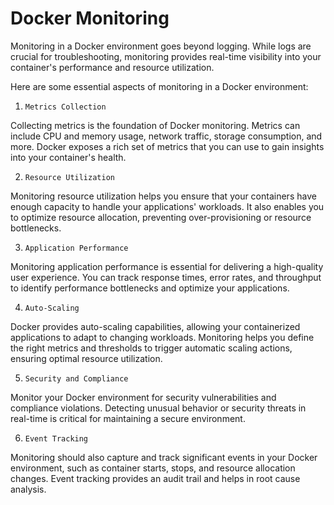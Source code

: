 # Docker Monitoring

Monitoring in a Docker environment goes beyond logging. While logs are crucial for troubleshooting, monitoring provides real-time visibility into your container's performance and resource utilization.

Here are some essential aspects of monitoring in a Docker environment:

1. `Metrics Collection`

Collecting metrics is the foundation of Docker monitoring. Metrics can include CPU and memory usage, network traffic, storage consumption, and more. Docker exposes a rich set of metrics that you can use to gain insights into your container's health.

2. `Resource Utilization`

Monitoring resource utilization helps you ensure that your containers have enough capacity to handle your applications' workloads. It also enables you to optimize resource allocation, preventing over-provisioning or resource bottlenecks.

3. `Application Performance`

Monitoring application performance is essential for delivering a high-quality user experience. You can track response times, error rates, and throughput to identify performance bottlenecks and optimize your applications.

4. `Auto-Scaling`

Docker provides auto-scaling capabilities, allowing your containerized applications to adapt to changing workloads. Monitoring helps you define the right metrics and thresholds to trigger automatic scaling actions, ensuring optimal resource utilization.

5. `Security and Compliance`

Monitor your Docker environment for security vulnerabilities and compliance violations. Detecting unusual behavior or security threats in real-time is critical for maintaining a secure environment.

6. `Event Tracking`

Monitoring should also capture and track significant events in your Docker environment, such as container starts, stops, and resource allocation changes. Event tracking provides an audit trail and helps in root cause analysis.